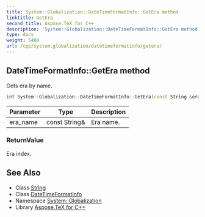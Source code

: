 ```yaml
---
title: System::Globalization::DateTimeFormatInfo::GetEra method
linktitle: GetEra
second_title: Aspose.TeX for C++
description: 'System::Globalization::DateTimeFormatInfo::GetEra method. Gets era by name in C++.'
type: docs
weight: 5400
url: /cpp/system.globalization/datetimeformatinfo/getera/
---
```

## DateTimeFormatInfo::GetEra method


Gets era by name.

```cpp
int System::Globalization::DateTimeFormatInfo::GetEra(const String &era_name) const
```


| Parameter | Type | Description |
| --- | --- | --- |
| era_name | const String\& | Era name. |

### ReturnValue

Era index.

## See Also

* Class [String](../../../system/string/)
* Class [DateTimeFormatInfo](../)
* Namespace [System::Globalization](../../)
* Library [Aspose.TeX for C++](../../../)
